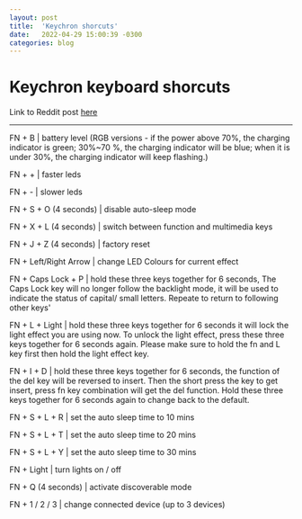 ```yaml
---
layout: post
title:  'Keychron shorcuts'
date:   2022-04-29 15:00:39 -0300
categories: blog
---
```


# Keychron keyboard shorcuts

Link to Reddit post [here](https://www.reddit.com/r/Keychron/comments/lrr970/list_of_shortcuts_in_keychron_keyboards/)

---

FN + B | battery level (RGB versions - if the power above 70%, the charging indicator is green; 30%~70 %, the charging indicator will be blue; when it is under 30%, the charging indicator will keep flashing.)

FN + + | faster leds

FN + - | slower leds

FN + S + O (4 seconds) | disable auto-sleep mode

FN + X + L (4 seconds) | switch between function and multimedia keys

FN + J + Z (4 seconds) | factory reset

FN + Left/Right Arrow | change LED Colours for current effect

FN + Caps Lock + P | hold these three keys together for 6 seconds, The Caps Lock key will no longer follow the backlight mode, it will be used to indicate the status of capital/ small letters. Repeate to return to following other keys'

FN + L + Light | hold these three keys together for 6 seconds it will lock the light effect you are using now. To unlock the light effect, press these three keys together for 6 seconds again. Please make sure to hold the fn and L key first then hold the light effect key.

FN + I + D | hold these three keys together for 6 seconds, the function of the del key will be reversed to insert. Then the short press the key to get insert, press fn key combination will get the del function. Hold these three keys together for 6 seconds again to change back to the default.

FN + S + L + R | set the auto sleep time to 10 mins

FN + S + L + T | set the auto sleep time to 20 mins

FN + S + L + Y | set the auto sleep time to 30 mins

FN + Light | turn lights on / off

FN + Q (4 seconds) | activate discoverable mode

FN + 1 / 2 / 3 | change connected device (up to 3 devices)

